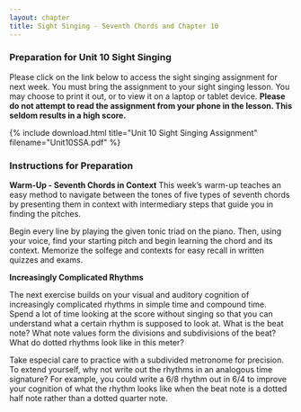```yaml
---
layout: chapter
title: Sight Singing - Seventh Chords and Chapter 10
---
```


### Preparation for Unit 10 Sight Singing

Please click on the link below to access the sight singing assignment for next week. You must bring the assignment to your sight singing lesson. You may choose to print it out, or to view it on a laptop or tablet device. **Please do not attempt to read the assignment from your phone in the lesson. This seldom results in a high score.**

{% include download.html title="Unit 10 Sight Singing Assignment" filename="Unit10SSA.pdf" %}

### Instructions for Preparation

**Warm-Up - Seventh Chords in Context**
This week’s warm-up teaches an easy method to navigate between the tones of five types of seventh chords by presenting them in context with intermediary steps that guide you in finding the pitches.

Begin every line by playing the given tonic triad on the piano. Then, using your voice, find your starting pitch and begin learning the chord and its context. Memorize the solfege and contexts for easy recall in written quizzes and exams.

**Increasingly Complicated Rhythms**

The next exercise builds on your visual and auditory cognition of increasingly complicated rhythms in simple time and compound time. Spend a lot of time looking at the score without singing so that you can understand what a certain rhythm is supposed to look at. What is the beat note? What note values form the divisions and subdivisions of the beat? What do dotted rhythms look like in this meter?

Take especial care to practice with a subdivided metronome for precision.
To extend yourself, why not write out the rhythms in an analogous time signature? For example, you could write a 6/8 rhythm out in 6/4 to improve your cognition of what the rhythm looks like when the beat note is a dotted half note rather than a dotted quarter note.